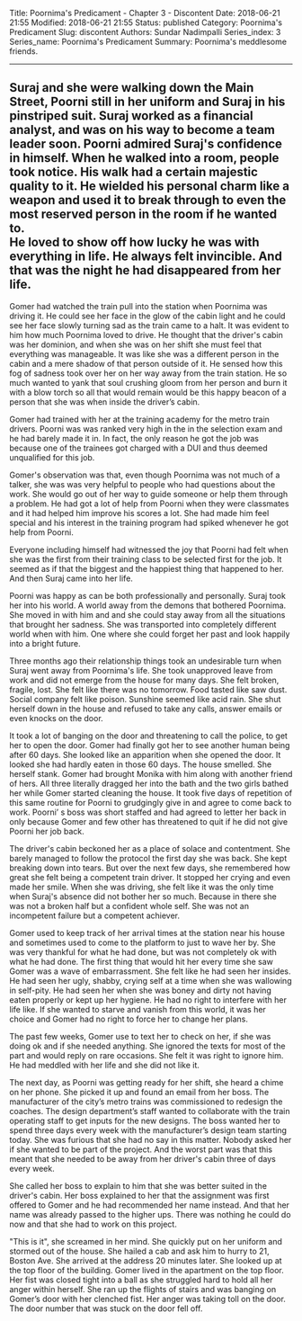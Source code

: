 Title: Poornima's Predicament - Chapter 3 - Discontent
Date: 2018-06-21 21:55
Modified: 2018-06-21 21:55
Status: published
Category: Poornima's Predicament
Slug: discontent
Authors: Sundar Nadimpalli
Series_index: 3
Series_name: Poornima's Predicament
Summary: Poornima's meddlesome friends.


--- 
Suraj and she were walking down the Main Street, Poorni still in her uniform and Suraj in his pinstriped suit. Suraj worked as a financial analyst, and was on his way to become a team leader soon. Poorni admired Suraj's confidence in himself. When he walked into a room, people took notice. His walk had a certain majestic quality to it. He wielded his personal charm like a weapon and used it to break through to even the most reserved person in the room if he wanted to.   
He loved to show off how lucky he was with everything in life. He always felt invincible. And that was the night he had disappeared from her life.   
--- 
    
Gomer had watched the train pull into the station when Poornima was driving it. He could see her face in the glow of the cabin light and he could see her face slowly turning sad as the train came to a halt. It was evident to him how much Poornima loved to drive. He thought that the driver's cabin was her dominion, and when she was on her shift she must feel that everything was manageable. It was like she was a different person in the cabin and a mere shadow of that person outside of it. He sensed how this fog of sadness took over her on her way away from the train station. He so much wanted to yank that soul crushing gloom from her person and burn it with a blow torch so all that would remain would be this happy beacon of a person that she was when inside the driver’s cabin.   
  
Gomer had trained with her at the training academy for the metro train drivers. Poorni was was ranked very high in the in the selection exam and he had barely made it in. In fact, the only reason he got the job was because one of the trainees got charged with a DUI and thus deemed unqualified for this job.   
  
Gomer's observation was that, even though Poornima was not much of a talker, she was was very helpful to people who had questions about the work. She would go out of her way to guide someone or help them through a problem. He had got a lot of help from Poorni when they were classmates and it had helped him improve his scores a lot. She had made him feel special and his interest in the training program had spiked whenever he got help from Poorni.    
  
Everyone including himself had witnessed the joy that Poorni had felt when she was the first from their training class to be selected first for the job. It seemed as if that the biggest and the happiest thing that happened to her. And then Suraj came into her life.   
  
Poorni was happy as can be both professionally and personally. Suraj took her into his world. A world away from the demons that bothered Poornima. She moved in with him and and she could stay away from all the situations that brought her sadness. She was transported into completely different world when with him. One where she could forget her past and look happily into a bright future.   
  
Three months ago their relationship things took an undesirable turn when Suraj went away from Poornima's life. She took unapproved leave from work and did not emerge from the house for many days. She felt broken, fragile, lost. She felt like there was no tomorrow. Food tasted like saw dust. Social company felt like poison. Sunshine seemed like acid rain. She shut herself down in the house and refused to take any calls, answer emails or even knocks on the door.   
  
It took a lot of banging on the door and threatening to call the police, to get her to open the door. Gomer had finally got her to see another human being after 60 days. She looked like an apparition when she opened the door. It looked she had hardly eaten in those 60 days. The house smelled. She herself stank. Gomer had brought Monika with him along with another friend of hers. All three literally dragged her into the bath and the two girls bathed her while Gomer started cleaning the house. It took five days of repetition of this same routine for Poorni to grudgingly give in and agree to come back to work. Poorni’ s boss was short staffed and had agreed to letter her back in only because Gomer and few other has threatened to quit if he did not give Poorni her job back.   
  
The driver's cabin beckoned her as a place of solace and contentment. She barely managed to follow the protocol the first day she was back. She kept breaking down into tears. But over the next few days, she remembered how great she felt being a competent train driver. It stopped her crying and even made her smile. When she was driving, she felt like it was the only time when Suraj's absence did not bother her so much. Because in there she was not a broken half but a confident whole self. She was not an incompetent failure but a competent achiever.  
  
Gomer used to keep track of her arrival times at the station near his house and sometimes used to come to the platform to just to wave her by. She was very thankful for what he had done, but was not completely ok with what he had done. The first thing that would hit her every time she saw Gomer was a wave of embarrassment. She felt like he had seen her insides. He had seen her ugly, shabby, crying self at a time when she was wallowing in self-pity. He had seen her when she was boney and dirty not having eaten properly or kept up her hygiene. He had no right to interfere with her life like. If she wanted to starve and vanish from this world, it was her choice and Gomer had no right to force her to change her plans.   
  
The past few weeks, Gomer use to text her to check on her, if she was doing ok and if she needed anything. She ignored the texts for most of the part and would reply on rare occasions. She felt it was right to ignore him. He had meddled with her life and she did not like it.   
  
The next day, as Poorni was getting ready for her shift, she heard a chime on her phone. She picked it up and found an email from her boss. The manufacturer of the city’s metro trains was commissioned to redesign the coaches. The design department’s staff wanted to collaborate with the train operating staff to get inputs for the new designs. The boss wanted her to spend three days every week with the manufacturer’s design team starting today. She was furious that she had no say in this matter. Nobody asked her if she wanted to be part of the project. And the worst part was that this meant that she needed to be away from her driver's cabin three of days every week.   
  
She called her boss to explain to him that she was better suited in the driver's cabin. Her boss explained to her that the assignment was first offered to Gomer and he had recommended her name instead. And that her name was already passed to the higher ups. There was nothing he could do now and that she had to work on this project.   
  
"This is it", she screamed in her mind. She quickly put on her uniform and stormed out of the house. She hailed a cab and ask him to hurry to 21, Boston Ave. She arrived at the address 20 minutes later. She looked up at the top floor of the building. Gomer lived in the apartment on the top floor. Her fist was closed tight into a ball as she struggled hard to hold all her anger within herself. She ran up the flights of stairs and was banging on Gomer’s door with her clenched fist. Her anger was taking toll on the door. The door number that was stuck on the door fell off.   
